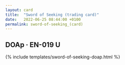 ```yaml
---
layout: card
title:  "Sword of Seeking (trading card)"
date:   2022-06-25 08:44:00 +0100
permalink: sword-of-seeking_(card)
---
```


## DOAp &middot; EN-019 U

{% include templates/sword-of-seeking-doap.html %}